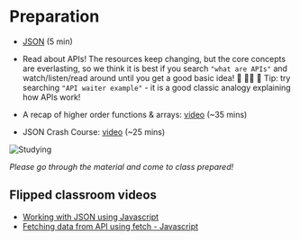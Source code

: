 # Preparation

- [JSON](https://developer.mozilla.org/en-US/docs/Web/JavaScript/Reference/Global_Objects/JSON) (5 min)

- Read about APIs! The resources keep changing, but the core concepts are everlasting, so we think it is best if you search `"what are APIs"` and watch/listen/read around until you get a good basic idea! 👀 👂🏽 🧐
  Tip: try searching `"API waiter example"` - it is a good classic analogy explaining how APIs work!

- A recap of higher order functions & arrays: [video](https://www.youtube.com/watch?v=rRgD1yVwIvE&t=1s&ab_channel=TraversyMedia) (~35 mins)

- JSON Crash Course: [video](https://www.youtube.com/watch?v=wI1CWzNtE-M&t=1311s&ab_channel=TraversyMedia) (~25 mins)

![Studying](https://media.giphy.com/media/l0HlAgJTVaAPHEGdy/giphy.gif)

_Please go through the material and come to class prepared!_

## Flipped classroom videos

- [Working with JSON using Javascript](https://youtu.be/ghMR-k5pKjg)
- [Fetching data from API using fetch - Javascript](https://youtu.be/pL_zEzunBKU)
